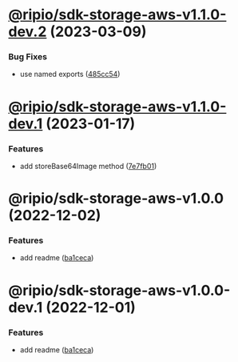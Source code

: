 # [@ripio/sdk-storage-aws-v1.1.0-dev.2](https://github.com/ripio/sdkjs/compare/@ripio/sdk-storage-aws-v1.1.0-dev.1...@ripio/sdk-storage-aws-v1.1.0-dev.2) (2023-03-09)


### Bug Fixes

* use named exports ([485cc54](https://github.com/ripio/sdkjs/commit/485cc5474b5f6c66cd3597463a1114b955078af3))

# [@ripio/sdk-storage-aws-v1.1.0-dev.1](https://github.com/ripio/sdkjs/compare/@ripio/sdk-storage-aws-v1.0.0...@ripio/sdk-storage-aws-v1.1.0-dev.1) (2023-01-17)


### Features

* add storeBase64Image method ([7e7fb01](https://github.com/ripio/sdkjs/commit/7e7fb015e9c8f498c83f9346c63d093356e94ff3))

# @ripio/sdk-storage-aws-v1.0.0 (2022-12-02)


### Features

* add readme ([ba1ceca](https://github.com/ripio/sdkjs/commit/ba1ceca88498d12c51eafc5051b087d20f28623a))

# @ripio/sdk-storage-aws-v1.0.0-dev.1 (2022-12-01)


### Features

* add readme ([ba1ceca](https://github.com/ripio/sdkjs/commit/ba1ceca88498d12c51eafc5051b087d20f28623a))
